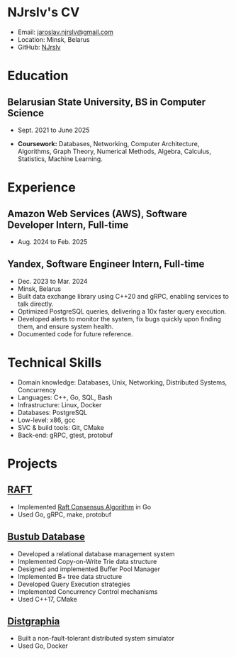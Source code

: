 # NJrslv's CV

- Email: [jaroslav.njrslv@gmail.com](mailto:jaroslav.njrslv@gmail.com)
- Location: Minsk, Belarus
- GitHub: [NJrslv](https://github.com/NJrslv)


# Education

## Belarusian State University, BS in Computer Science

- Sept. 2021 to June 2025 

- **Coursework:** Databases, Networking, Computer Architecture, Algorithms, Graph Theory, Numerical Methods, Algebra, Calculus, Statistics, Machine Learning.

# Experience

## Amazon Web Services (AWS), Software Developer Intern, Full-time

- Aug. 2024 to Feb. 2025

## Yandex, Software Engineer Intern, Full-time

- Dec. 2023 to Mar. 2024 
- Minsk, Belarus 
- Built data exchange library using C++20 and gRPC, enabling services to talk directly.
- Optimized PostgreSQL queries, delivering a 10x faster query execution.
- Developed alerts to monitor the system, fix bugs quickly upon finding them, and ensure system health.
- Documented code for future reference.

# Technical Skills

- Domain knowledge: Databases, Unix, Networking, Distributed Systems, Concurrency
- Languages: C++, Go, SQL, Bash
- Infrastructure: Linux, Docker
- Databases: PostgreSQL
- Low-level: x86, gcc
- SVC & build tools: Git, CMake
- Back-end: gRPC, gtest, protobuf
# Projects

## [RAFT](https://github.com/NJrslv/raft)

- Implemented [Raft Consensus Algorithm](https://raft.github.io) in Go
- Used Go, gRPC, make, protobuf

## [Bustub Database](https://github.com/NJrslv/bustub)

- Developed a relational database management system
- Implemented Copy-on-Write Trie data structure
- Designed and implemented Buffer Pool Manager
- Implemented B+ tree data structure
- Developed Query Execution strategies
- Implemented Concurrency Control mechanisms
- Used C++17, CMake

## [Distgraphia](https://github.com/NJrslv/distgraphia)

- Built a non-fault-tolerant distributed system simulator
- Used Go, Docker
